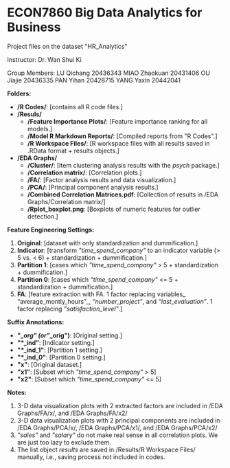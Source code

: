 # ECON7860 Big Data Analytics for Business

Project files on the dataset "HR_Analytics"

Instructor: Dr. Wan Shui Ki

Group Members:
LU Qichang    20436343
MIAO Zhaokuan 20431406
OU Jiajie     20436335
PAN Yihan     20428715
YANG Yaxin    20442041


**Folders:**
  - **/R Codes/**: [contains all R code files.]
  - **/Resuls/**
    - **/Feature Importance Plots/**: [Feature importance ranking for all models.]
    - **/Model R Markdown Reports/**: [Compiled reports from "R Codes".]
    - **/R Workspace Files/**: [R workspace files with all results saved in .RData format + results objects.]
  - **/EDA Graphs/**
    - **/Cluster/**: [Item clustering analysis results with the _psych_ package.]
    - **/Correlation matrix/**: [Correlation plots.]
    - **/FA/**: [Factor analysis results and data visualization.]
    - **/PCA/**: [Principal component analysis results.]
    - **/Combined Correlation Matrices.pdf**: [Collection of results in /EDA Graphs/Correlation matrix/]
    - **/Rplot_boxplot.png**: [Boxplots of numeric features for outlier detection.]


**Feature Engineering Settings:**
  1. **Original**: [dataset with only standardization and dummification.]
  2. **Indicator**: [transform _"time_spend_company"_ to an indicator variable (> 5 vs. < 6) + standardization + dummification.]
  3. **Partition 1**: [cases which _"time_spend_company"_ > 5 + standardization + dummification.]
  4. **Partition 0**: [cases which _"time_spend_company"_ <= 5 + standardization + dummification.]
  5. **FA**: [feature extraction with FA. 1 factor replacing variables_ “average_montly_hours”_, _“number_project”_, and _“last_evaluation”_. 1 factor replacing _"satisfaction_level"_.]


**Suffix Annotations:**
  - **"*_org" (or"*_orig")**: [Original setting.]
  - **"*_ind"**: [Indicator setting.]
  - **"*_ind_1"**: [Partition 1 setting.]
  - **"*_ind_0"**: [Partition 0 setting.]
  - **"x"**: [Original dataset.]
  - **"x1"**: [Subset which _"time_spend_company"_ > 5]
  - **"x2"**: [Subset which _"time_spend_company"_ <= 5]


**Notes:**
 1. 3-D data visualization plots with 2 extracted factors are included in /EDA Graphs/FA/x/, and /EDA Graphs/FA/x2/
 2. 3-D data visualization plots with 2 principal components are included in /EDA Graphs/PCA/x/, /EDA Graphs/PCA/x1/, and /EDA Graphs/PCA/x2/
 3. _"sales"_ and _"salary"_ do not make real sense in all correlation plots. We are just too lazy to exclude them.
 4. The list object _results_ are saved in /Results/R Workspace Files/ manually, i.e., saving process not included in codes.
